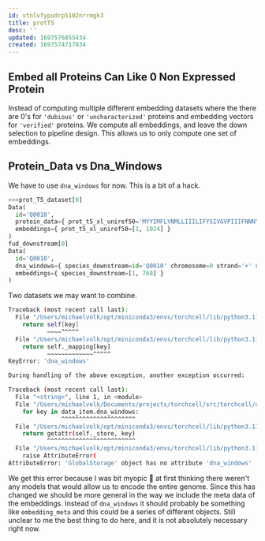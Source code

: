 ```yaml
---
id: vtnlvfypudrp5102nrrmgk3
title: protT5
desc: ''
updated: 1697576855434
created: 1697574717834
---
```

## Embed all Proteins Can Like 0 Non Expressed Protein

Instead of computing multiple different embedding datasets where the there are 0's for `'dubious'` or `'uncharacterized'` proteins and embedding vectors for `'verified'` proteins. We compute all embeddings, and leave the down selection to pipeline design. This allows us to only compute one set of embeddings.

## Protein_Data vs Dna_Windows

We have to use `dna_windows` for now. This is a bit of a hack.

```python
>>>prot_T5_dataset[0]
Data(
  id='Q0010',
  protein_data={ prot_t5_xl_uniref50='MYYIMFLYNMLLIIILIFYSIVGVPIIIFNNNYYWDPDIFLFIIYYFIKFIIIFNLYLYYMINYIVYTPSGSPPGRGTYILLYNMLYSYNMFIDYVMKFITCVTYMYLMFWLLSPTPSPYYVSEVPVS*' },
  embeddings={ prot_t5_xl_uniref50=[1, 1024] }
)
fud_downstream[0]
Data(
  id='Q0010',
  dna_windows={ species_downstream=id='Q0010' chromosome=0 strand='+' start=3952 end=4338 seq='TAAGAAACCGGGACTTATATATTTATAAATATAAATCTAACTTAATTAATAATTTAAATAATATACTTTATATTTTATAAATAAAAATAATTATAACCTTTTTTATAATTATATATAATAATAATATATATTATCAAATAATTATTATTTCTTTTTTTTCTTTAATTAATTAATTAATTAATATTTTATAAAAATATATTTCTCCTTACGGGGTTCCGGCTCCCGTAGCCGGGGCCCGAAACTAAATAAAATATATTATTAATAATATTATATAATATAATAATAATATAATAATTTTAT' start_window=4335 end_window=4635 },
  embeddings={ species_downstream=[1, 768] }
)
```

Two datasets we may want to combine.

```bash
Traceback (most recent call last):
  File "/Users/michaelvolk/opt/miniconda3/envs/torchcell/lib/python3.11/site-packages/torch_geometric/data/storage.py", line 79, in __getattr__
    return self[key]
           ~~~~^^^^^
  File "/Users/michaelvolk/opt/miniconda3/envs/torchcell/lib/python3.11/site-packages/torch_geometric/data/storage.py", line 104, in __getitem__
    return self._mapping[key]
           ~~~~~~~~~~~~~^^^^^
KeyError: 'dna_windows'

During handling of the above exception, another exception occurred:

Traceback (most recent call last):
  File "<string>", line 1, in <module>
  File "/Users/michaelvolk/Documents/projects/torchcell/src/torchcell/datasets/embedding.py", line 119, in __add__
    for key in data_item.dna_windows:
               ^^^^^^^^^^^^^^^^^^^^^
  File "/Users/michaelvolk/opt/miniconda3/envs/torchcell/lib/python3.11/site-packages/torch_geometric/data/data.py", line 441, in __getattr__
    return getattr(self._store, key)
           ^^^^^^^^^^^^^^^^^^^^^^^^^
  File "/Users/michaelvolk/opt/miniconda3/envs/torchcell/lib/python3.11/site-packages/torch_geometric/data/storage.py", line 81, in __getattr__
    raise AttributeError(
AttributeError: 'GlobalStorage' object has no attribute 'dna_windows'
```

We get this error because I was bit myopic 👀 at first thinking there weren't any models that would allow us to encode the entire genome. Since this has changed we should be more general in the way we include the meta data of the embeddings. Instead of `dna_windows` it should probably be something like `embedding_meta` and this could be a series of different objects. Still unclear to me the best thing to do here, and it is not absolutely necessary right now.
